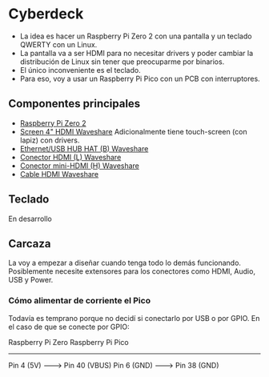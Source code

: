 # Cyberdeck
- La idea es hacer un Raspberry Pi Zero 2 con una pantalla y un teclado QWERTY con un Linux.
- La pantalla va a ser HDMI para no necesitar drivers y poder cambiar la distribución de Linux sin tener que preocuparme por binarios.
- El único inconveniente es el teclado.
- Para eso, voy a usar un Raspberry Pi Pico con un PCB con interruptores.


## Componentes principales
- [Raspberry Pi Zero 2]()
- [Screen 4" HDMI Waveshare](https://www.waveshare.com/wiki/4inch_HDMI_LCD_(H)) Adicionalmente tiene touch-screen (con lapiz) con drivers.
- [Ethernet/USB HUB HAT (B) Waveshare](https://www.waveshare.com/eth-usb-hub-hat-b.htm)
- [Conector HDMI (L) Waveshare](https://www.waveshare.com/product/accessories/adapters-cables-antennas/hdmi/hdmi-adapter-vertical.htm)
- [Conector mini-HDMI (H) Waveshare](https://www.waveshare.com/product/accessories/adapters-cables-antennas/hdmi/hdmi-adapter-vertical.htm)
- [Cable HDMI Waveshare](https://www.waveshare.com/catalog/product/view/id/3550/s/ffc-20pin-0.5pitch-0.2m-opposite-side-contact/category/535/)

## Teclado
En desarrollo

## Carcaza
La voy a empezar a diseñar cuando tenga todo lo demás funcionando. Posiblemente necesite extensores para los conectores como HDMI, Audio, USB y Power.

### Cómo alimentar de corriente el Pico
Todavía es temprano porque no decidí si conectarlo por USB o por GPIO. En el caso de que se conecte por GPIO:

Raspberry Pi Zero       Raspberry Pi Pico
------------------       -----------------
Pin 4 (5V)         ---> Pin 40 (VBUS)
Pin 6 (GND)        ---> Pin 38 (GND)


